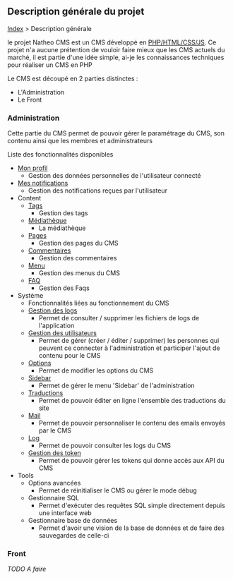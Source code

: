 ## Description générale du projet

[Index](../index.md) > Description générale

le projet Natheo CMS est un CMS développé en [PHP/HTML/CSS/JS][1]. 
Ce projet n'a aucune prétention de vouloir faire mieux que les CMS actuels du marché, il est partie d'une idée simple, ai-je les connaissances techniques pour réaliser un CMS en PHP

Le CMS est découpé en 2 parties distinctes :
- L'Administration
- Le Front

### Administration
Cette partie du CMS permet de pouvoir gérer le paramétrage du CMS, son contenu ainsi que les membres et administrateurs

Liste des fonctionnalités disponibles
* [Mon profil](Fonctionnelles/Administration/mon_profil.md)
  * Gestion des données personnelles de l'utilisateur connecté
* [Mes notifications](Fonctionnelles/Administration/Global/notifications.md)
  * Gestion des notifications reçues par l'utilisateur
* Content
  * [Tags](Fonctionnelles/Administration/Content/Tag/tag.md)
    * Gestion des tags
  * [Médiathèque](Fonctionnelles/Administration/Content/Mediateque/mediatheque.md)
    * La médiathèque
  * [Pages](Fonctionnelles/Administration/Content/Page/page.md)
    * Gestion des pages du CMS
  * [Commentaires](Fonctionnelles/Administration/Content/Comment/comment.md)
    * Gestion des commentaires
  * [Menu](Fonctionnelles/Administration/Content/Menu/menu.md)
    * Gestion des menus du CMS
  * [FAQ](Fonctionnelles/Administration/Content/Faq/faq.md)
    * Gestion des Faqs
* Système
  * Fonctionnalités liées au fonctionnement du CMS
  * [Gestion des logs](Fonctionnelles/Administration/System/log.md)
    * Permet de consulter / supprimer les fichiers de logs de l'application
  * [Gestion des utilisateurs](Fonctionnelles/Administration/System/users/user.md) 
    * Permet de gérer (créer / éditer / supprimer) les personnes qui peuvent ce connecter à l'administration et participer l'ajout de contenu pour le CMS
  * [Options](Fonctionnelles/Administration/System/options_system.md)
    * Permet de modifier les options du CMS
  * [Sidebar](Fonctionnelles/Administration/System/sidebar.md)
    * Permet de gérer le menu 'Sidebar' de l'administration
  * [Traductions](Fonctionnelles/Administration/System/translation.md)
    * Permet de pouvoir éditer en ligne l'ensemble des traductions du site
  * [Mail](Fonctionnelles/Administration/System/mail.md)
    * Permet de pouvoir personnaliser le contenu des emails envoyés par le CMS
  * [Log](Fonctionnelles/Administration/System/log.md)
    * Permet de pouvoir consulter les logs du CMS
  * [Gestion des token](Fonctionnelles/Administration/System/ApiToken/apiToken.md)
    * Permet de pouvoir gérer les tokens qui donne accès aux API du CMS
* Tools
  * Options avancées
    * Permet de réinitialiser le CMS ou gérer le mode débug
  * Gestionnaire SQL
    * Permet d'exécuter des requêtes SQL simple directement depuis une interface web
  * Gestionnaire base de données
    * Permet d'avoir une vision de la base de données et de faire des sauvegardes de celle-ci

### Front
*TODO A faire*



[1]: Techniques/description.md